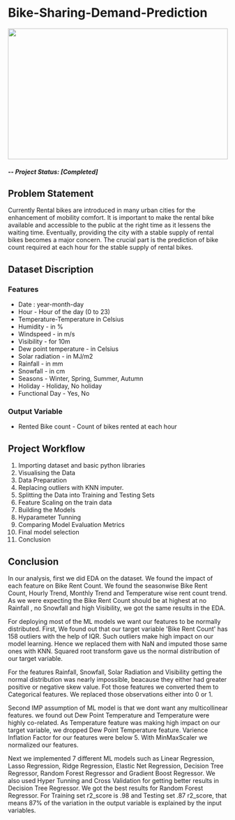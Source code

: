 # Bike-Sharing-Demand-Prediction

<a href="#"><img width="100%" height="300" src="https://img.freepik.com/premium-vector/city-bike-rental-bicycle-rental-electronic-system-people-rent-bicycling-smart-service-cartoon-illustration_169479-332.jpg" height="175px"/></a>

##### -- Project Status: [Completed]

## Problem Statement

Currently Rental bikes are introduced in many urban cities for the enhancement of mobility comfort. It is important to make the rental bike available and accessible to the public at the right time as it lessens the waiting time. Eventually, providing the city with a stable supply of rental bikes becomes a major concern. The crucial part is the prediction of bike count required at each hour for the stable supply of rental bikes.

## Dataset Discription

### Features

* Date : year-month-day
* Hour - Hour of the day (0 to 23)
* Temperature-Temperature in Celsius
* Humidity - in %
* Windspeed - in m/s
* Visibility - for 10m
* Dew point temperature - in Celsius
* Solar radiation - in MJ/m2
* Rainfall - in mm
* Snowfall - in cm
* Seasons - Winter, Spring, Summer, Autumn
* Holiday - Holiday, No holiday
* Functional Day - Yes, No

### Output Variable

* Rented Bike count - Count of bikes rented at each hour  

## Project Workflow
1) Importing dataset and basic python libraries
2) Visualising the Data
3) Data Preparation
4) Replacing outliers with KNN imputer.
5) Splitting the Data into Training and Testing Sets
6) Feature Scaling on the train data
7) Building the Models
8) Hyparameter Tunning
9) Comparing Model Evaluation Metrics
10) Final model selection
11) Conclusion 


## Conclusion

In our analysis, first we did EDA on the dataset. We found the impact of each feature on Bike Rent Count. We found the seasonwise Bike Rent Count, Hourly Trend, Monthly Trend and Temperature wise rent count trend. As we were expecting the Bike Rent Count should be at highest at no Rainfall , no Snowfall and high Visibility, we got the same results in the EDA.

For deploying most of the ML models we want our features to be normally distributed. First, We found out that our target variable 'Bike Rent Count' has 158 outliers with the help of IQR. Such outliers make high impact on our model learning. Hence we replaced them with NaN and imputed those same ones with KNN. Squared root transform gave us the normal distribution of our target variable.

For the features Rainfall, Snowfall, Solar Radiation and Visibility getting the normal distribution was nearly impossible, beacause they either had greater positive or negative skew value. Fot those features we converted them to Categorical features. We replaced those observations either into 0 or 1.

Second IMP assumption of ML model is that we dont want any multicollinear features. we found out Dew Point Temperature and Temperature were highly co-related. As Temperature feature was making high impact on our target variable, we dropped Dew Point Temperature feature. Varience Inflation Factor for our features were below 5. With MinMaxScaler we normalized our features.

Next we implemented 7 different ML models such as Linear Regression, Lasso Regression, Ridge Regression, Elastic Net Regression, Decision Tree Regressor, Random Forest Regressor and Gradient Boost Regressor. We also used Hyper Tunning and Cross Validation for getting better results in Decision Tree Regressor. We got the best results for Random Forest Regressor. For Training set r2_score is .98 and Testing set .87 r2_score, that means 87% of the variation in the output variable is explained by the input variables.
